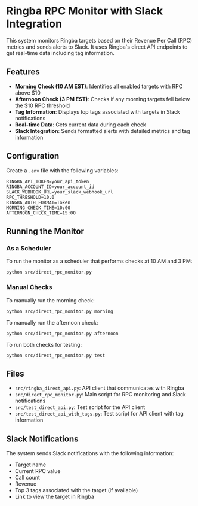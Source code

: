 # Ringba RPC Monitor with Slack Integration

This system monitors Ringba targets based on their Revenue Per Call (RPC) metrics and sends alerts to Slack. It uses Ringba's direct API endpoints to get real-time data including tag information.

## Features

- **Morning Check (10 AM EST)**: Identifies all enabled targets with RPC above $10
- **Afternoon Check (3 PM EST)**: Checks if any morning targets fell below the $10 RPC threshold
- **Tag Information**: Displays top tags associated with targets in Slack notifications
- **Real-time Data**: Gets current data during each check
- **Slack Integration**: Sends formatted alerts with detailed metrics and tag information

## Configuration

Create a `.env` file with the following variables:

```
RINGBA_API_TOKEN=your_api_token
RINGBA_ACCOUNT_ID=your_account_id
SLACK_WEBHOOK_URL=your_slack_webhook_url
RPC_THRESHOLD=10.0
RINGBA_AUTH_FORMAT=Token
MORNING_CHECK_TIME=10:00
AFTERNOON_CHECK_TIME=15:00
```

## Running the Monitor

### As a Scheduler

To run the monitor as a scheduler that performs checks at 10 AM and 3 PM:

```
python src/direct_rpc_monitor.py
```

### Manual Checks

To manually run the morning check:

```
python src/direct_rpc_monitor.py morning
```

To manually run the afternoon check:

```
python src/direct_rpc_monitor.py afternoon
```

To run both checks for testing:

```
python src/direct_rpc_monitor.py test
```

## Files

- `src/ringba_direct_api.py`: API client that communicates with Ringba
- `src/direct_rpc_monitor.py`: Main script for RPC monitoring and Slack notifications
- `src/test_direct_api.py`: Test script for the API client
- `src/test_direct_api_with_tags.py`: Test script for API client with tag information

## Slack Notifications

The system sends Slack notifications with the following information:

- Target name
- Current RPC value
- Call count
- Revenue
- Top 3 tags associated with the target (if available)
- Link to view the target in Ringba 